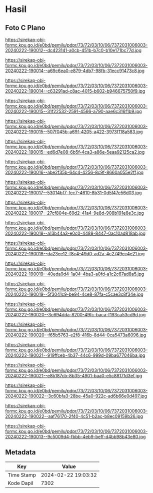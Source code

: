 # Hasil

## Foto C Plano

https://sirekap-obj-formc.kpu.go.id/e0bd/pemilu/pdpr/73/72/03/10/06/7372031006003-20240222-190012--dc423141-a0cb-451b-b7c0-b10e171bc77d.jpg

https://sirekap-obj-formc.kpu.go.id/e0bd/pemilu/pdpr/73/72/03/10/06/7372031006003-20240222-190014--a69c6ea0-e879-4db7-98fb-31ecc91473c8.jpg

https://sirekap-obj-formc.kpu.go.id/e0bd/pemilu/pdpr/73/72/03/10/06/7372031006003-20240222-190014--c63291ad-c8ac-4015-b602-b946675750f9.jpg

https://sirekap-obj-formc.kpu.go.id/e0bd/pemilu/pdpr/73/72/03/10/06/7372031006003-20240222-190015--31f22532-2591-4566-a790-aae6c316f1b9.jpg

https://sirekap-obj-formc.kpu.go.id/e0bd/pemilu/pdpr/73/72/03/10/06/7372031006003-20240222-190015--507f045b-a69f-4205-a422-3973f118a583.jpg

https://sirekap-obj-formc.kpu.go.id/e0bd/pemilu/pdpr/73/72/03/10/06/7372031006003-20240222-190015--ed6d7e08-6b5f-4ca3-a86e-5eaa92125ca2.jpg

https://sirekap-obj-formc.kpu.go.id/e0bd/pemilu/pdpr/73/72/03/10/06/7372031006003-20240222-190016--abe2f35b-64c4-4256-8c9f-8660a055e2ff.jpg

https://sirekap-obj-formc.kpu.go.id/e0bd/pemilu/pdpr/73/72/03/10/06/7372031006003-20240222-190017--53014bf7-fec7-4610-8b31-0d5f47e56d03.jpg

https://sirekap-obj-formc.kpu.go.id/e0bd/pemilu/pdpr/73/72/03/10/06/7372031006003-20240222-190017--27cf804e-69d2-41a4-9e8d-908b191e8e3c.jpg

https://sirekap-obj-formc.kpu.go.id/e0bd/pemilu/pdpr/73/72/03/10/06/7372031006003-20240222-190018--a13b44a3-e0c0-4488-8447-0ac10ad818ab.jpg

https://sirekap-obj-formc.kpu.go.id/e0bd/pemilu/pdpr/73/72/03/10/06/7372031006003-20240222-190018--da23ee12-f8c4-49d0-ad2a-4c2749ec4e21.jpg

https://sirekap-obj-formc.kpu.go.id/e0bd/pemilu/pdpr/73/72/03/10/06/7372031006003-20240222-190019--40eda9d4-1a04-4ba3-a0fd-a1c2c67ad8a5.jpg

https://sirekap-obj-formc.kpu.go.id/e0bd/pemilu/pdpr/73/72/03/10/06/7372031006003-20240222-190019--5f3041c9-be94-4ce8-87fa-c5cae3c8f34e.jpg

https://sirekap-obj-formc.kpu.go.id/e0bd/pemilu/pdpr/73/72/03/10/06/7372031006003-20240222-190020--3c694dda-8200-49fc-baca-f193ca53cd9d.jpg

https://sirekap-obj-formc.kpu.go.id/e0bd/pemilu/pdpr/73/72/03/10/06/7372031006003-20240222-190020--f65b5763-e2f8-416b-8d44-0ca5473a6096.jpg

https://sirekap-obj-formc.kpu.go.id/e0bd/pemilu/pdpr/73/72/03/10/06/7372031006003-20240222-190021--919ffceb-4b37-44c6-999d-09ba677046ba.jpg

https://sirekap-obj-formc.kpu.go.id/e0bd/pemilu/pdpr/73/72/03/10/06/7372031006003-20240222-190021--e8b187cb-8b35-4901-baa0-e5c8817fd3ef.jpg

https://sirekap-obj-formc.kpu.go.id/e0bd/pemilu/pdpr/73/72/03/10/06/7372031006003-20240222-190022--3c60bfa3-28be-45a0-922c-ad6b66e0d497.jpg

https://sirekap-obj-formc.kpu.go.id/e0bd/pemilu/pdpr/73/72/03/10/06/7372031006003-20240222-190022--aaf76170-2f40-4c51-b2ac-b8ec09159b26.jpg

https://sirekap-obj-formc.kpu.go.id/e0bd/pemilu/pdpr/73/72/03/10/06/7372031006003-20240222-190013--9c5009d4-fbbb-4eb9-beff-d4bb98b43e80.jpg


## Metadata

| Key        | Value               |
| ---------- | ------------------- |
| Time Stamp | 2024-02-22 19:03:32 |
| Kode Dapil | 7302                |



